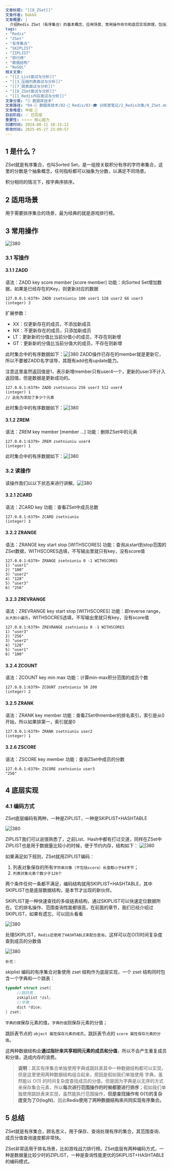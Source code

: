 ```yaml
---
文章标题: "[[8_ZSet]]" 
文章作者: Dakkk
文章概要: |
  介绍Redis ZSet（有序集合）的基本概念、应用场景、常用操作命令和底层实现原理，包括ZIPLIST和SKIPLIST+HASHTABLE两种编码方式
tags:
- "Redis"
- "ZSet"
- "有序集合"
- "SKIPLIST"
- "ZIPLIST"
- "排行榜"
- "数据结构"
- "NoSQL"
相关文章:
- "[[2_List面试与分析]]"
- "[[3_压缩列表面试与分析]]"
- "[[7_跳表面试与分析]]"
- "[[8_ZSet面试与分析]]"
- "[[1_Redis内存面试与分析]]"
文章分类: "🗄️ 数据库技术"
文章路径: "04-🗄️ 数据库技术/02-🔴 Redis/03-🎓 训练营笔记/2_Redis对象/8_ZSet.md"
文章难度: 中级 🌳
目前阶段: ✅ 已完成
重要性: ⭐⭐⭐⭐ 核心能力
创建时间: 2024-08-11 18:15:12
修改时间: 2025-05-27 23:09:57
---
```


## 1 是什么？

ZSet就是有序集合，也叫Sorted Set，是一组按关联积分有序的字符串集合，这里的分数是个抽象概念，任何指标都可以抽象为分数，以满足不同场景。

积分相同的情况下，按字典序排序。

## 2 适用场景

用于需要排序集合的场景，最为经典的就是游戏排行榜。

## 3 常用操作

![|380](https://my-obsidian-image.oss-cn-guangzhou.aliyuncs.com/2024/04/30ac57ecd10a6fd0575a6da62ad1d263.png)
### 3.1 写操作

#### 3.1.1 ZADD

语法：ZADD key score member [score member]
功能：向Sorted Set增加数据，如果是已经存在的Key，则更新对应的数据

```shell
127.0.0.1:6379> ZADD zsetniuniu 100 user1 128 user2 66 user3
(integer) 3
```

扩展参数：
- XX：仅更新存在的成员，不添加新成员
- NX：不更新存在的成员，只添加新成员
- LT：更新新的分值比当前分值小的成员，不存在则新增
- GT：更新新的分值比当前分值大的成员，不存在则新增

此时集合中的有序数据如下：![|380](https://my-obsidian-image.oss-cn-guangzhou.aliyuncs.com/2024/04/8af08b49de4ff6c9762ac5cd89d89de7.png)
ZADD操作已存在的member就是更新它，所以不要被ZADD名字误导，其既有add也有update能力。

注意这里虽然返回值是1，表示新增member只有user4一个，更新的user3不计入返回值，但是数据是更新成功的。
```shell
127.0.0.1:6379> ZADD zsetniuniu 256 user3 512 user4
(integer) 1
// 此处为添加了多少个元素
```

此时集合中的有序数据如下：![|380](https://my-obsidian-image.oss-cn-guangzhou.aliyuncs.com/2024/04/07ca0aa674cbff441c0e08f340e740ba.png)

#### 3.1.2 ZREM

语法：ZREM key member [member ...]
功能：删除ZSet中的元素

```shell
127.0.0.1:6379> ZREM zsetniuniu user4
(integer) 1
```

此时集合中的有序数据如下：![|380](https://my-obsidian-image.oss-cn-guangzhou.aliyuncs.com/2024/04/1969587c5f3f477a686c57fdc38241d5.png)

### 3.2 读操作

读操作我们以以下状态来进行讲解。![|380](https://my-obsidian-image.oss-cn-guangzhou.aliyuncs.com/2024/04/6a2c29027e9a2bb6c977f043a3a5dfc3.png)
#### 3.2.1 ZCARD

语法：ZCARD key
功能：查看ZSet中成员总数

```shell
127.0.0.1:6379> ZCARD zsetniuniu
(integer) 3
```

#### 3.2.2 ZRANGE

语法：ZRANGE key start stop [WITHSCORES]
功能：查询从start到stop范围的ZSet数据，WITHSCORES选填，不写输出里就只有key，没有score值

```shell
127.0.0.1:6379> ZRANGE zsetniuniu 0 -1 WITHSCORES
1) "user1"
2) "100"
3) "user2"
4) "128"
5) "user3"
6) "256"
```

#### 3.2.3 ZREVRANGE

语法：ZREVRANGE key start stop [WITHSCORES]
功能：即reverse range，`从大到小遍历`，WITHSOCRES选填，不写输出里就只有key，没有score值

```shell
127.0.0.1:6379> ZREVRANGE zsetniuniu 0 -1 WITHSCORES
1) "user3"
2) "256"
3) "user2"
4) "128"
5) "user1"
6) "100"
```

#### 3.2.4 ZCOUNT

语法：ZCOUNT key min max
功能：计算min-max积分范围的成员个数

```shell
127.0.0.1:6379> ZCOUNT zsetniuniu 50 200
(integer) 2
```

#### 3.2.5 ZRANK

语法：ZRANK key member
功能：查看ZSet中member的排名索引，索引是从0开始，所以如果排第一，索引就是0

```shell
127.0.0.1:6379> ZRANK zsetniuniu user2
(integer) 1
```

#### 3.2.6 ZSCORE

语法：ZSCORE key member
功能：查询ZSet中成员的分数

```shell
127.0.0.1:6379> ZSCORE zsetniuniu user3
"256"
```

## 4 底层实现

### 4.1 编码方式

ZSet底层编码有两种，一种是ZIPLIST，一种是SKIPLIST+HASHTABLE

![|380](https://my-obsidian-image.oss-cn-guangzhou.aliyuncs.com/2024/04/092fd5e319821f37e6f7bd534138832e.png)

ZIPLIST我们可以说很熟悉了，之前List、Hash中都有打过交道，同样在ZSet中ZIPLIST也是用于数据量比较小的时候，便于节约内存，结构如下：
![|380](https://my-obsidian-image.oss-cn-guangzhou.aliyuncs.com/2024/04/4af0a16d1af8a69cd7e6cd6c48f2ef66.png)

如果满足如下规则，ZSet就用ZIPLIST编码：
1. 列表对象保存的所有`字符串对象（不包括score）长度都小于64字节`；
2. `列表对象元素个数少于128个`

两个条件任何一条都不满足，编码结构就用SKIPLIST+HASHTABLE，其中SKIPLIST也是底层数据结构，是本节才出现的新伙伴。

SKIPLIST是一种快速查找的多级链表结构，通过SKIPLIST可以快速定位数据所在。它的排名操作、范围查询性能都很高，在前面的章节，我们已经介绍过SKIPLIST，如果有遗忘，可以回头看看

![|380](https://my-obsidian-image.oss-cn-guangzhou.aliyuncs.com/2024/04/152f8468533b8c38ece0ec7ba63a231d.png)

处理SKIPLIST，`Redis还使用了HASHTABLE来配合查询`，这样可以在O(1)时间复杂度查到成员的分数值

![|380](https://my-obsidian-image.oss-cn-guangzhou.aliyuncs.com/2024/04/d20b83f44f7a1ce63f056d2a7ecf6635.png)

`补充：`

skiplist 编码的有序集合对象使用 zset 结构作为底层实现，一个 zset 结构同时包含一个字典和一个跳表：
```C
typedef struct zset{
     //跳跃表
     zskiplist *zsl;
     //字典
     dict *dice;
} zset;
```

`字典的键`保存元素的值，`字典的值`则保存元素的分值；

跳跃表节点的 `object 属性保存元素的成员`，跳跃表节点的 `score 属性保存元素的分值`。

这两种数据结构会**通过指针来共享相同元素的成员和分值**，所以不会产生重复成员和分值，造成内存的浪费。

>**说明**：其实有序集合单独使用字典或跳跃表其中一种数据结构都可以实现，但是这里使用两种数据结构组合起来，原因是假如我们单独使用 字典，虽然能以 O(1) 的时间复杂度查找成员的分值，但是因为字典是以无序的方式来保存集合元素，所以**每次进行范围操作的时候都要进行排序**；假如我们单独使用跳跃表来实现，虽然能执行范围操作，**但是查找操作有 O(1)的复杂度变为了O(logN)**。因此**Redis使用了两种数据结构来共同实现有序集合。**


## 5 总结

ZSet就是有序集合，顾名思义，用于保存、查询处理有序的集合，其范围查询、成员分值查询速度都非常快。

ZSet非常适用于排名场景，比如游戏战力排行榜。ZSet底层有两种编码方式，一种是数据量比较少时的ZIPLIST，一种是查询性能更优的SKIPLIST+HASHTABLE的编码模式。

